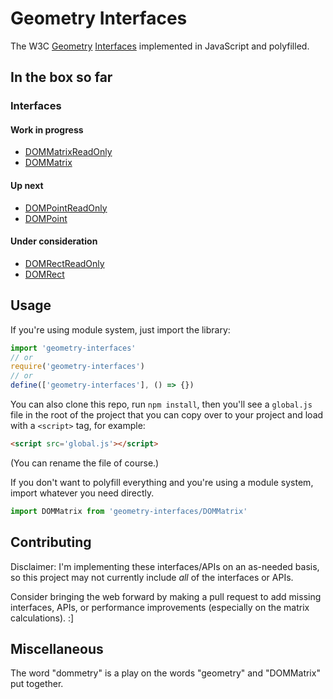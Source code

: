 Geometry Interfaces
===================

The W3C [Geometry](http://www.w3.org/TR/cssom-view/#geometry)
[Interfaces](http://www.w3.org/TR/geometry-1/) implemented in JavaScript and
polyfilled.

In the box so far
-----------------

### Interfaces

#### Work in progress

- [DOMMatrixReadOnly](https://developer.mozilla.org/en-US/docs/Web/API/DOMMatrixReadOnly)
- [DOMMatrix](https://developer.mozilla.org/en-US/docs/Web/API/DOMMatrix)

#### Up next

- [DOMPointReadOnly](https://developer.mozilla.org/en-US/docs/Web/API/DOMPointReadOnly)
- [DOMPoint](https://developer.mozilla.org/en-US/docs/Web/API/DOMPoint)

#### Under consideration

- [DOMRectReadOnly](https://developer.mozilla.org/en-US/docs/Web/API/DOMRectReadOnly)
- [DOMRect](https://developer.mozilla.org/en-US/docs/Web/API/DOMRect)

Usage
-----

If you're using module system, just import the library:

```js
import 'geometry-interfaces'
// or
require('geometry-interfaces')
// or
define(['geometry-interfaces'], () => {})
```

You can also clone this repo, run `npm install`, then you'll see a `global.js`
file in the root of the project that you can copy over to your project and load
with a `<script>` tag, for example:

```html
<script src='global.js'></script>
```

(You can rename the file of course.)

If you don't want to polyfill everything and you're using a module system,
import whatever you need directly.

```js
import DOMMatrix from 'geometry-interfaces/DOMMatrix'
```

Contributing
------------

Disclaimer: I'm implementing these interfaces/APIs on an as-needed basis, so
this project may not currently include *all* of the interfaces or APIs.

Consider bringing the web forward by making a pull request to add missing
interfaces, APIs, or performance improvements (especially on the matrix
calculations). :]

Miscellaneous
-------------

The word "dommetry" is a play on the words "geometry" and "DOMMatrix" put
together.

